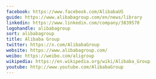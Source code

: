 ```yaml
---
facebook: https://www.facebook.com/AlibabaUS
guide: https://www.alibabagroup.com/en/news/library
linkedin: https://www.linkedin.com/company/3839570
logohandle: alibabagroup
sort: alibabagroup
title: Alibaba Group
twitter: https://x.com/AlibabaGroup
website: https://www.alibabagroup.com/
weibo: https://weibo.com/aligroup
wikipedia: https://en.wikipedia.org/wiki/Alibaba_Group
youtube: http://www.youtube.com/AlibabaGroup
---
```


